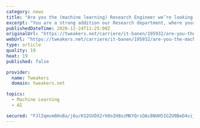 ```yaml
---
category: news
title: "Are you the (machine learning) Research Engineer we’re looking for?"
excerpt: "You are a strong addition our Research department, where your peers are highly trained engineers with backgrounds in computer vision, machine learning and electronics. What is your role as Research Engineer?"
publishedDateTime: 2020-12-24T11:25:00Z
originalUrl: "https://tweakers.net/carriere/it-banen/195932/are-you-the-machine-learning-research-engineer-were-looking-for-gorredijk-ziuz-b-punt-v"
webUrl: "https://tweakers.net/carriere/it-banen/195932/are-you-the-machine-learning-research-engineer-were-looking-for-gorredijk-ziuz-b-punt-v"
type: article
quality: 19
heat: 19
published: false

provider:
  name: Tweakers
  domain: tweakers.net

topics:
  - Machine Learning
  - AI

secured: "FJlIqmvm6HvBa/j6u/KS2GVDX2rh0oIH8xzMKYQrsOAc8NUH5IGZU9BeD4vijeGqV5jDedRdvLdqFDaUldsSmJzEkxvsM1xwUgypWbA4eTBRIL/Ya2wuYRlxu5orT8DeU9f96rBKouSB3C7W1myJBbXSTgpOG6oJYaDCmFRoIyilqhMBO+U96iJyR0K0hcIia95iSCGV49yjF0ZtSxlnk7Cn99QVM83M05B50WpqMHOqx2cxDdtt1WclkJPpEY5/Q8hbhLwRaBdeb0ar+SM21yaSYIzV9Hy63xGfgbCq7yLVMncvm3W65vj9GIs+H4tlyY4/JvMSFG6gJCojyGPBex2MNPtWuP0vElf8L7evoAI=;e3HvG5O5rRhUuVkabqTJLg=="
---
```


